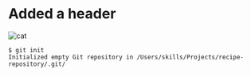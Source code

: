 # Added a header
![cat](https://octodex.github.com/images/yaktocat.png)
```
$ git init
Initialized empty Git repository in /Users/skills/Projects/recipe-repository/.git/
```
